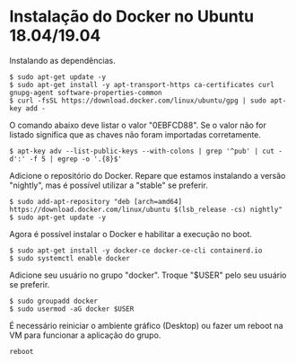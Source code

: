 # Instalação do Docker no Ubuntu 18.04/19.04

Instalando as dependências.

```shell
$ sudo apt-get update -y
$ sudo apt-get install -y apt-transport-https ca-certificates curl gnupg-agent software-properties-common
$ curl -fsSL https://download.docker.com/linux/ubuntu/gpg | sudo apt-key add -
```

O comando abaixo deve listar o valor "0EBFCD88". Se o valor não for listado significa que as chaves não foram importadas corretamente.

```shell
$ apt-key adv --list-public-keys --with-colons | grep '^pub' | cut -d':' -f 5 | egrep -o '.{8}$'
```

Adicione o repositório do Docker. Repare que estamos instalando a versão "nightly", mas é possível utilizar a "stable" se preferir.

```shell
$ sudo add-apt-repository "deb [arch=amd64] https://download.docker.com/linux/ubuntu $(lsb_release -cs) nightly"
$ sudo apt-get update -y
```

Agora é possível instalar o Docker e habilitar a execução no boot.

```shell
$ sudo apt-get install -y docker-ce docker-ce-cli containerd.io
$ sudo systemctl enable docker
```

Adicione seu usuário no grupo "docker". Troque "$USER" pelo seu usuário se preferir.

```shell
$ sudo groupadd docker
$ sudo usermod -aG docker $USER
```

É necessário reiniciar o ambiente gráfico (Desktop) ou fazer um reboot na VM para funcionar a aplicação do grupo.

```shell
reboot
```